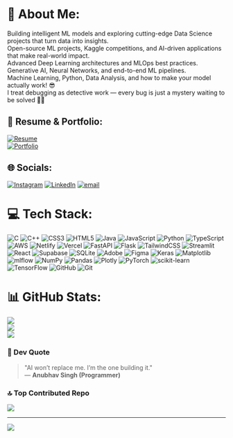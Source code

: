 # 💫 About Me:
Building intelligent ML models and exploring cutting-edge Data Science projects that turn data into insights.<br>Open-source ML projects, Kaggle competitions, and AI-driven applications that make real-world impact.<br>Advanced Deep Learning architectures and MLOps best practices.<br>Generative AI, Neural Networks, and end-to-end ML pipelines.<br>Machine Learning, Python, Data Analysis, and how to make your model actually work! 😎<br>I treat debugging as detective work — every bug is just a mystery waiting to be solved 🕵️‍♂️


## 📄 Resume & Portfolio:
[![Resume](https://img.shields.io/badge/Resume-%2300C7B7.svg?style=for-the-badge&logo=readme&logoColor=white)](https://drive.google.com/file/d/1Qs_NpJsQVYTMQZ25eidHsVD4QjBU8NCx/view?usp=drive_link)  
[![Portfolio](https://img.shields.io/badge/Portfolio-Coming%20Soon-%23FF9800.svg?style=for-the-badge&logo=firefox&logoColor=white)](#)  


## 🌐 Socials:
[![Instagram](https://img.shields.io/badge/Instagram-%23E4405F.svg?logo=Instagram&logoColor=white)](https://instagram.com/anubhavspeaks01) [![LinkedIn](https://img.shields.io/badge/LinkedIn-%230077B5.svg?logo=linkedin&logoColor=white)](https://linkedin.com/in/anubhavsinghiitm) [![email](https://img.shields.io/badge/Email-D14836?logo=gmail&logoColor=white)](mailto:singhanubhav9415@gmail.com) 

# 💻 Tech Stack:
![C](https://img.shields.io/badge/c-%2300599C.svg?style=for-the-badge&logo=c&logoColor=white) ![C++](https://img.shields.io/badge/c++-%2300599C.svg?style=for-the-badge&logo=c%2B%2B&logoColor=white) ![CSS3](https://img.shields.io/badge/css3-%231572B6.svg?style=for-the-badge&logo=css3&logoColor=white) ![HTML5](https://img.shields.io/badge/html5-%23E34F26.svg?style=for-the-badge&logo=html5&logoColor=white) ![Java](https://img.shields.io/badge/java-%23ED8B00.svg?style=for-the-badge&logo=openjdk&logoColor=white) ![JavaScript](https://img.shields.io/badge/javascript-%23323330.svg?style=for-the-badge&logo=javascript&logoColor=%23F7DF1E) ![Python](https://img.shields.io/badge/python-3670A0?style=for-the-badge&logo=python&logoColor=ffdd54) ![TypeScript](https://img.shields.io/badge/typescript-%23007ACC.svg?style=for-the-badge&logo=typescript&logoColor=white) ![AWS](https://img.shields.io/badge/AWS-%23FF9900.svg?style=for-the-badge&logo=amazon-aws&logoColor=white) ![Netlify](https://img.shields.io/badge/netlify-%23000000.svg?style=for-the-badge&logo=netlify&logoColor=#00C7B7) ![Vercel](https://img.shields.io/badge/vercel-%23000000.svg?style=for-the-badge&logo=vercel&logoColor=white) ![FastAPI](https://img.shields.io/badge/FastAPI-005571?style=for-the-badge&logo=fastapi) ![Flask](https://img.shields.io/badge/flask-%23000.svg?style=for-the-badge&logo=flask&logoColor=white) ![TailwindCSS](https://img.shields.io/badge/tailwindcss-%2338B2AC.svg?style=for-the-badge&logo=tailwind-css&logoColor=white) ![Streamlit](https://img.shields.io/badge/Streamlit-%23FE4B4B.svg?style=for-the-badge&logo=streamlit&logoColor=white) ![React](https://img.shields.io/badge/react-%2320232a.svg?style=for-the-badge&logo=react&logoColor=%2361DAFB) ![Supabase](https://img.shields.io/badge/Supabase-3ECF8E?style=for-the-badge&logo=supabase&logoColor=white) ![SQLite](https://img.shields.io/badge/sqlite-%2307405e.svg?style=for-the-badge&logo=sqlite&logoColor=white) ![Adobe](https://img.shields.io/badge/adobe-%23FF0000.svg?style=for-the-badge&logo=adobe&logoColor=white) ![Figma](https://img.shields.io/badge/figma-%23F24E1E.svg?style=for-the-badge&logo=figma&logoColor=white) ![Keras](https://img.shields.io/badge/Keras-%23D00000.svg?style=for-the-badge&logo=Keras&logoColor=white) ![Matplotlib](https://img.shields.io/badge/Matplotlib-%23ffffff.svg?style=for-the-badge&logo=Matplotlib&logoColor=black) ![mlflow](https://img.shields.io/badge/mlflow-%23d9ead3.svg?style=for-the-badge&logo=numpy&logoColor=blue) ![NumPy](https://img.shields.io/badge/numpy-%23013243.svg?style=for-the-badge&logo=numpy&logoColor=white) ![Pandas](https://img.shields.io/badge/pandas-%23150458.svg?style=for-the-badge&logo=pandas&logoColor=white) ![Plotly](https://img.shields.io/badge/Plotly-%233F4F75.svg?style=for-the-badge&logo=plotly&logoColor=white) ![PyTorch](https://img.shields.io/badge/PyTorch-%23EE4C2C.svg?style=for-the-badge&logo=PyTorch&logoColor=white) ![scikit-learn](https://img.shields.io/badge/scikit--learn-%23F7931E.svg?style=for-the-badge&logo=scikit-learn&logoColor=white) ![TensorFlow](https://img.shields.io/badge/TensorFlow-%23FF6F00.svg?style=for-the-badge&logo=TensorFlow&logoColor=white) ![GitHub](https://img.shields.io/badge/github-%23121011.svg?style=for-the-badge&logo=github&logoColor=white) ![Git](https://img.shields.io/badge/git-%23F05033.svg?style=for-the-badge&logo=git&logoColor=white)
# 📊 GitHub Stats:
![](https://github-readme-stats.vercel.app/api?username=Anubhavspeaks01&theme=dark&hide_border=false&include_all_commits=true&count_private=true)<br/>
![](https://nirzak-streak-stats.vercel.app/?user=Anubhavspeaks01&theme=dark&hide_border=false)<br/>
![](https://github-readme-stats.vercel.app/api/top-langs/?username=Anubhavspeaks01&theme=dark&hide_border=false&include_all_commits=true&count_private=true&layout=compact)

### 💬 Dev Quote
> "AI won’t replace me. I’m the one building it."  
> — **Anubhav Singh (Programmer)**


### 🔝 Top Contributed Repo
![](https://github-contributor-stats.vercel.app/api?username=Anubhavspeaks01&limit=5&theme=dark&combine_all_yearly_contributions=true)

---
[![](https://visitcount.itsvg.in/api?id=Anubhavspeaks01&icon=0&color=0)](https://visitcount.itsvg.in)

<!-- Proudly created with GPRM ( https://gprm.itsvg.in ) -->
